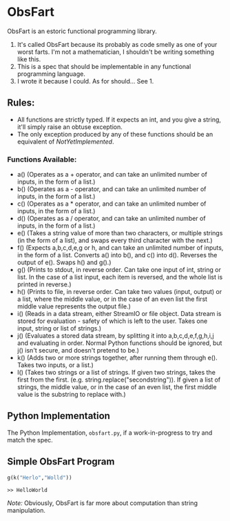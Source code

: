 # ObsFart

ObsFart is an estoric functional programming library.

1. It's called ObsFart because its probably as code smelly as one of your worst farts. I'm not a mathematician, I shouldn't be writing something like this.
2. This is a spec that should be implementable in any functional programming language.
3. I wrote it because I could. As for should... See 1.

## Rules:

* All functions are strictly typed. If it expects an int, and you give a string, it'll simply raise an obtuse exception.
* The only exception produced by any of these functions should be an equivalent of *NotYetImplemented*.

### Functions Available:

* a() (Operates as a + operator, and can take an unlimited number of inputs, in the form of a list.)
* b() (Operates as a - operator, and can take an unlimited number of inputs, in the form of a list.)
* c() (Operates as a * operator, and can take an unlimited number of inputs, in the form of a list.)
* d() (Operates as a / operator, and can take an unlimited number of inputs, in the form of a list.)
* e() (Takes a string value of more than two characters, or multiple strings (in the form of a list), and swaps every third character with the next.)
* f() (Expects a,b,c,d,e,g or h, and can take an unlimited number of inputs, in the form of a list. Converts a() into b(), and c() into d(). Reverses the output 
of e(). Swaps h() and g().)
* g() (Prints to stdout, in reverse order. Can take one input of int, string or list. In the case of a list input, each item is reversed, and the whole list is printed in reverse.)
* h() (Prints to file, in reverse order. Can take two values (input, output) or a list, where the middle value, or in the case of an even list the first middle value represents the output file.)
* i() (Reads in a data stream, either StreamIO or file object. Data stream is stored for evaluation - safety of which is left to the user. Takes one input, string or list of strings.)
* j() (Evaluates a stored data stream, by splitting it into a,b,c,d,e,f,g,h,i,j and evaluating in order. Normal Python functions should be ignored, but j() isn't secure, and doesn't pretend to be.)
* k() (Adds two or more strings together, after running them through e(). Takes two inputs, or a list.)
* l() (Takes two strings or a list of strings. If given two strings, takes the first from the first. (e.g. string.replace("secondstring")). If given a list of strings, the middle value, or in the case of an even list, the first middle value is the substring to replace with.)

## Python Implementation

The Python Implementation, ```obsfart.py```, if a work-in-progress to try and match the spec.

## Simple ObsFart Program

```python
g(k("Herlo","Wolld"))
```

```
>> HelloWorld
```

*Note:* Obviously, ObsFart is far more about computation than string manipulation.
